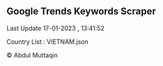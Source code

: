 

## Google Trends Keywords Scraper 
 
Last Update 17-01-2023 , 13:41:52

Country List :
VIETNAM.json



© Abdul Muttaqin 
